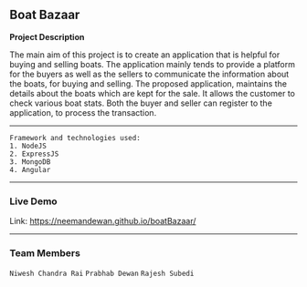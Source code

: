 
## Boat Bazaar

**Project Description**

The main aim of this project is to create an application that is helpful for buying and selling boats. The application mainly tends to provide a platform for the buyers as well as the sellers to communicate the information about the boats, for buying and selling. The proposed application, maintains the details about the boats which are kept for the sale. It allows the customer to check various boat stats. Both the buyer and seller can register to the application, to process the transaction.

---
```
Framework and technologies used:
1. NodeJS
2. ExpressJS
3. MongoDB
4. Angular

```
----------
### Live Demo
Link: https://neemandewan.github.io/boatBazaar/

---
### Team Members
`Niwesh Chandra Rai`
`Prabhab Dewan`
`Rajesh Subedi`